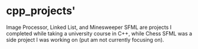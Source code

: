 # cpp_projects'

Image Processor, Linked List, and Minesweeper SFML are projects I completed while taking a university course in C++, while Chess SFML was a side project I was working on (put am not currently focusing on).
